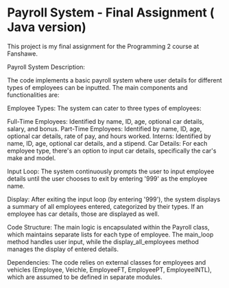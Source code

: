 # Payroll System - Final Assignment ( Java version)

This project is my final assignment for the Programming 2 course at Fanshawe.

Payroll System Description:

The code implements a basic payroll system where user details for different types of employees can be inputted. The main components and functionalities are:

Employee Types: The system can cater to three types of employees:

Full-Time Employees: Identified by name, ID, age, optional car details, salary, and bonus. Part-Time Employees: Identified by name, ID, age, optional car details, rate of pay, and hours worked. Interns: Identified by name, ID, age, optional car details, and a stipend. Car Details: For each employee type, there's an option to input car details, specifically the car's make and model.

Input Loop: The system continuously prompts the user to input employee details until the user chooses to exit by entering '999' as the employee name.

Display: After exiting the input loop (by entering '999'), the system displays a summary of all employees entered, categorized by their types. If an employee has car details, those are displayed as well.

Code Structure: The main logic is encapsulated within the Payroll class, which maintains separate lists for each type of employee. The main_loop method handles user input, while the display_all_employees method manages the display of entered details.

Dependencies: The code relies on external classes for employees and vehicles (Employee, Veichle, EmployeeFT, EmployeePT, EmployeeINTL), which are assumed to be defined in separate modules.
